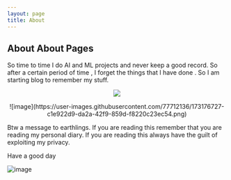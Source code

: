 ```yaml
---
layout: page
title: About
---
```




## About About Pages

So time to time I do AI and ML projects and never keep a good record. So after a certain period of time , I forget the things that I have done . So I am starting blog to remember my stuff. 

<p align="center">
  <img src="https://user-images.githubusercontent.com/77712136/173176727-c1e922d9-da2a-42f9-859d-f8220c23ec54.png" />
</p>
<p align="center">
![image](https://user-images.githubusercontent.com/77712136/173176727-c1e922d9-da2a-42f9-859d-f8220c23ec54.png)
</p>

Btw a message to earthlings. If you are reading this remember that you are reading my personal diary. If you are reading this always have the guilt of exploiting my privacy. 

Have a good day 

![image](https://user-images.githubusercontent.com/77712136/173176807-88376e07-a95a-4800-b242-96f5183cb3a6.png)

